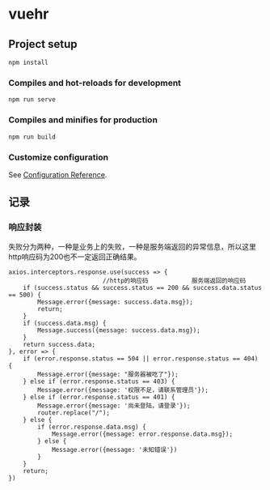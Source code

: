 # vuehr

## Project setup
```
npm install
```

### Compiles and hot-reloads for development
```
npm run serve
```

### Compiles and minifies for production
```
npm run build
```

### Customize configuration
See [Configuration Reference](https://cli.vuejs.org/config/).

## 记录

### 响应封装
失败分为两种，一种是业务上的失败，一种是服务端返回的异常信息，所以这里http响应码为200也不一定返回正确结果。
```
axios.interceptors.response.use(success => {
                          //http的响应码            服务端返回的响应码
    if (success.status && success.status == 200 && success.data.status == 500) {
        Message.error({message: success.data.msg});
        return;
    }
    if (success.data.msg) {
        Message.success({message: success.data.msg});
    }
    return success.data;
}, error => {
    if (error.response.status == 504 || error.response.status == 404) {
        Message.error({message: "服务器被吃了"});
    } else if (error.response.status == 403) {
        Message.error({message: '权限不足，请联系管理员'});
    } else if (error.response.status == 401) {
        Message.error({message: '尚未登陆，请登录'});
        router.replace("/");
    } else {
        if (error.response.data.msg) {
            Message.error({message: error.response.data.msg});
        } else {
            Message.error({message: '未知错误'})
        }
    }
    return;
})
```
